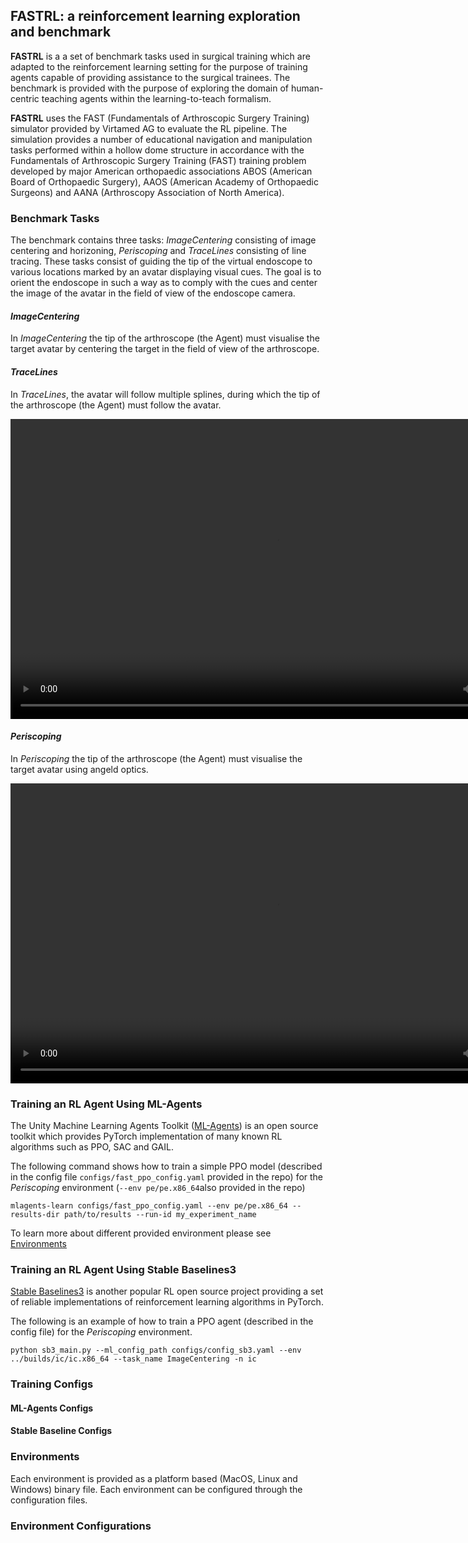 ## FASTRL: a reinforcement learning exploration and benchmark

**FASTRL** is a a set of benchmark tasks used in surgical training which are adapted to the reinforcement learning setting for the purpose of training agents capable of providing assistance to the surgical trainees. The benchmark is provided with the purpose of exploring the domain of human-centric teaching agents within the learning-to-teach formalism.

**FASTRL** uses the FAST (Fundamentals of Arthroscopic Surgery Training) simulator provided by Virtamed AG 
to evaluate the RL pipeline. The simulation provides a number of educational navigation and manipulation tasks performed within a hollow dome structure in accordance with the Fundamentals of Arthroscopic Surgery Training (FAST) training problem developed by major American orthopaedic associations ABOS (American Board of Orthopaedic Surgery), AAOS (American Academy of Orthopaedic Surgeons) and AANA (Arthroscopy Association of North America).

### Benchmark Tasks

The benchmark contains three tasks: *ImageCentering* consisting of image centering and horizoning, *Periscoping* and *TraceLines* consisting of line tracing. These tasks consist of guiding the tip of the virtual endoscope to various locations marked by an avatar displaying visual cues. The goal is to orient the endoscope in such a way as to comply with the cues and center the image of the avatar in the field of view of the endoscope camera.

#### *ImageCentering*
In *ImageCentering* the tip of the arthroscope (the Agent) must visualise the target avatar by centering the target in the field of view of the arthroscope. 

#### *TraceLines*
In *TraceLines*, the avatar will follow multiple splines, during which the tip of the arthroscope (the Agent) must follow the avatar. 


<p align="center">
  <video width="852" height="480" src="https://user-images.githubusercontent.com/50180899/171823852-d436b96d-7355-400c-8ebe-8abd116bed5e.mp4">
</p>



#### *Periscoping*

In *Periscoping* the tip of the arthroscope (the Agent) must visualise the target avatar using angeld optics. 

<p align="center">
  <video width="852" height="480" src="https://user-images.githubusercontent.com/50180899/171823678-310bf331-7c82-4593-8c4a-addf3dd1425c.mp4">
</p>




### Training an RL Agent Using ML-Agents

 The Unity Machine Learning Agents Toolkit ([ML-Agents](https://github.com/Unity-Technologies/ml-agents)) is an open source toolkit which provides PyTorch implementation of many known RL algorithms such as PPO, SAC and GAIL. 

The following command shows how to train a simple PPO model (described in the config file `configs/fast_ppo_config.yaml` provided in the repo) for the *Periscoping* environment (`--env pe/pe.x86_64`also provided in the repo)

```
mlagents-learn configs/fast_ppo_config.yaml --env pe/pe.x86_64 --results-dir path/to/results --run-id my_experiment_name
```

To learn more about different provided environment please see [Environments](#environments)

### Training an RL Agent Using Stable Baselines3

[Stable Baselines3](https://github.com/DLR-RM/stable-baselines3) is another popular RL open source project providing a set of reliable implementations of reinforcement learning algorithms in PyTorch. 

The following is an example of how to train a PPO agent (described in the config file) for the *Periscoping* environment.
```
python sb3_main.py --ml_config_path configs/config_sb3.yaml --env ../builds/ic/ic.x86_64 --task_name ImageCentering -n ic

```
### Training Configs

#### ML-Agents Configs

#### Stable Baseline Configs

### Environments
Each environment is provided as a platform based (MacOS, Linux and Windows) binary file. Each environment can be configured through the configuration files.
  
  
### Environment Configurations
